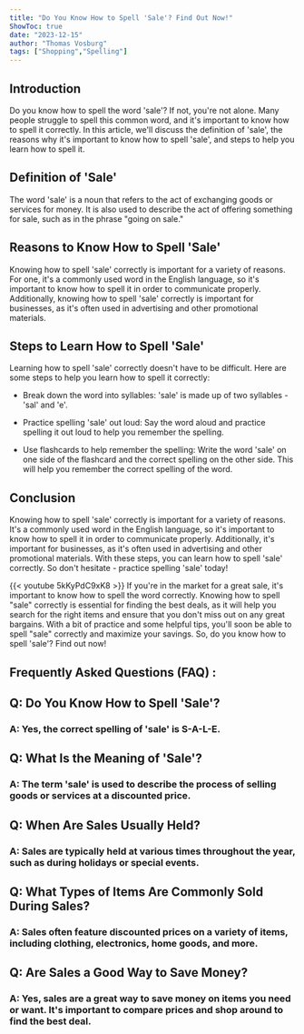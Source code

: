 ```yaml
---
title: "Do You Know How to Spell 'Sale'? Find Out Now!"
ShowToc: true 
date: "2023-12-15"
author: "Thomas Vosburg" 
tags: ["Shopping","Spelling"]
---
```

## Introduction

Do you know how to spell the word 'sale'? If not, you're not alone. Many people struggle to spell this common word, and it's important to know how to spell it correctly. In this article, we'll discuss the definition of 'sale', the reasons why it's important to know how to spell 'sale', and steps to help you learn how to spell it. 

## Definition of 'Sale'

The word 'sale' is a noun that refers to the act of exchanging goods or services for money. It is also used to describe the act of offering something for sale, such as in the phrase "going on sale." 

## Reasons to Know How to Spell 'Sale'

Knowing how to spell 'sale' correctly is important for a variety of reasons. For one, it's a commonly used word in the English language, so it's important to know how to spell it in order to communicate properly. Additionally, knowing how to spell 'sale' correctly is important for businesses, as it's often used in advertising and other promotional materials. 

## Steps to Learn How to Spell 'Sale'

Learning how to spell 'sale' correctly doesn't have to be difficult. Here are some steps to help you learn how to spell it correctly: 

* Break down the word into syllables: 'sale' is made up of two syllables - 'sal' and 'e'. 

* Practice spelling 'sale' out loud: Say the word aloud and practice spelling it out loud to help you remember the spelling. 

* Use flashcards to help remember the spelling: Write the word 'sale' on one side of the flashcard and the correct spelling on the other side. This will help you remember the correct spelling of the word. 

## Conclusion

Knowing how to spell 'sale' correctly is important for a variety of reasons. It's a commonly used word in the English language, so it's important to know how to spell it in order to communicate properly. Additionally, it's important for businesses, as it's often used in advertising and other promotional materials. With these steps, you can learn how to spell 'sale' correctly. So don't hesitate - practice spelling 'sale' today!

{{< youtube 5kKyPdC9xK8 >}} 
If you're in the market for a great sale, it's important to know how to spell the word correctly. Knowing how to spell "sale" correctly is essential for finding the best deals, as it will help you search for the right items and ensure that you don't miss out on any great bargains. With a bit of practice and some helpful tips, you'll soon be able to spell "sale" correctly and maximize your savings. So, do you know how to spell 'sale'? Find out now!

## Frequently Asked Questions (FAQ) :
<h2>Q: Do You Know How to Spell 'Sale'?</h2>

<h3>A: Yes, the correct spelling of 'sale' is S-A-L-E.</h3>

<h2>Q: What Is the Meaning of 'Sale'?</h2>

<h3>A: The term 'sale' is used to describe the process of selling goods or services at a discounted price.</h3>

<h2>Q: When Are Sales Usually Held?</h2>

<h3>A: Sales are typically held at various times throughout the year, such as during holidays or special events.</h3>

<h2>Q: What Types of Items Are Commonly Sold During Sales?</h2>

<h3>A: Sales often feature discounted prices on a variety of items, including clothing, electronics, home goods, and more.</h3>

<h2>Q: Are Sales a Good Way to Save Money?</h2>

<h3>A: Yes, sales are a great way to save money on items you need or want. It's important to compare prices and shop around to find the best deal.</h3>





